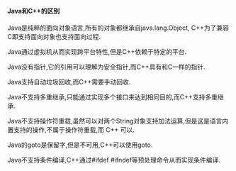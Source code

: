 #### Java和C++的区别

Java是纯粹的面向对象语言,所有的对象都继承自java.lang.Object,
C++为了兼容C即支持面向对象也支持面向过程.

Java通过虚拟机从而实现跨平台特性,但是C++依赖于特定的平台.

Java没有指针,它的引用可以理解为安全指针,而C++具有和C一样的指针.

Java支持自动垃圾回收,而C++需要手动回收.

Java不支持多重继承,只能通过实现多个接口来达到相同目的,而C++支持多重继承.

Java不支持操作符重载,虽然可以对两个String对象支持加法运算,但是这是语言内置支持的操作,不属于操作符重载,而 C++ 可以.

Java的goto是保留字,但是不可用,C++可以使用goto.

Java不支持条件编译,C++通过#ifdef #ifndef等预处理命令从而实现条件编译.